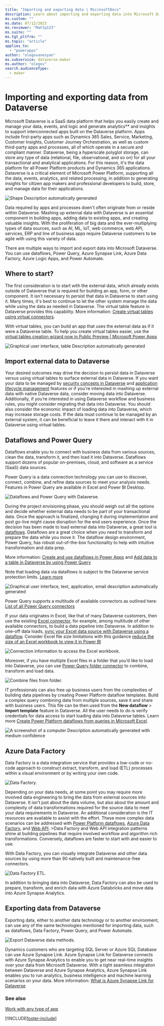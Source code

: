 ```yaml
---
title: "Importing and exporting data | MicrosoftDocs"
description: Learn about importing and exporting data into Microsoft Dataverse.
ms.custom: ""
ms.date: 07/12/2023
ms.reviewer: "Mattp123"
ms.suite: ""
ms.tgt_pltfrm: ""
ms.topic: "article"
applies_to: 
  - "powerapps"
author: "olegovanesyan"
ms.subservice: dataverse-maker
ms.author: "olegov"
search.audienceType: 
  - maker
---
```

# Importing and exporting data from Dataverse

Microsoft Dataverse is a SaaS data platform that helps you easily create and manage your data, events, and logic and generate analytics** and insights to support interconnected apps built on the Dataverse platform. Apps include first-party apps such as Dynamics 365 Sales, Service, Marketing, Customer Insights, Customer Journey Orchestration, as well as custom third-party apps and processes, all of which operate in a secure and compliant manner. Dataverse, being a hyperscale polyglot storage, can store any type of data (relational, file, observational, and so on) for all your transactional and analytical applications. For this reason, it's the data platform for all Power Platform products and Dynamics 365 applications. Dataverse is a critical element of Microsoft Power Platform, supporting all the data, events, analytics, and related processing, in addition to generating insights for citizen app makers and professional developers to build, store, and manage data for their applications.

![Shape Description automatically generated](media/ppp-main.png)

Data required by apps and processes doen't often originate from or reside within Dataverse. Mashing up external data with Dataverse is an essential component in building apps, adding data to existing apps, and creating valuable insights. With the proliferation of big data and the ever-multiplying types of data sources, such as AI, ML, IoT, web commerce, web API, services, ERP and line of business apps require Dataverse customers to be agile with using this variety of data.

There are multiple ways to import and export data into Microsoft Dataverse. You can use dataflows, Power Query, Azure Synapse Link, Azure Data Factory, Azure Logic Apps, and Power Automate.

## Where to start?

The first consideration is to start with the external data, which already exists outside of Dataverse that is required for building an app, form, or other component. It isn't necessary to persist that data in Dataverse to start using it. Many times, it's best to continue to let the other system manage the data while using the data as needed in Dataverse. The virtual table feature in Dataverse provides this capability. More information: [Create virtual tables using virtual connectors](/power-apps/maker/data-platform/create-virtual-tables-using-connectors?source=recommendations&tabs=sql).

<!-- This is just the maker home page and not really relevant for virtual tables or necessary ![Figure 3: Creating a Virtual Table in Microsoft Dataverse](media/dv-home-scr.png) -->

With virtual tables, you can build an app that uses the external data as if it were a Dataverse table. To help you create virtual tables easier, use the [virtual tables creation wizard now in Public Preview \| Microsoft Power Apps](https://powerapps.microsoft.com/en-us/blog/virtual-tables-creation-wizard-now-in-public-preview/)

![Graphical user interface, table Description automatically generated](media/extdata-virtual-table.png)

## Import external data to Dataverse

Your desired outcomes may drive the decision to persist data in Dataverse versus using virtual tables to surface external data in Dataverse. If you want your data to be managed by [security concepts in Dataverse](/power-platform/admin/wp-security-cds) and [application lifecycle management](/power-platform/alm/) features or if you're interested in mashing up external data with native Dataverse data, consider moving data into Dataverse. Additionally, if you’re interested in using Dataverse workflow and business rules, you might consider migrating that data into Dataverse. You should also consider the economic impact of loading data into Dataverse, which may increase storage costs. If the data must continue to be managed by an external system, it can be beneficial to leave it there and interact with it in Dataverse using virtual tables.

## Dataflows and Power Query

Dataflows enable you to connect with business data from various sources, clean the data, transform it, and then load it into Dataverse. Dataflows support dozens of popular on-premises, cloud, and software as a service (SaaS) data sources.

Power Query is a data connection technology you can use to discover, connect, combine, and refine data sources to meet your analysis needs. Features in Power Query are available in Excel and Power BI Desktop.

![Dataflows and Power Query with Dataverse.](media/dataflows-power-query-with-cds.png "Dataflows and Power Query with Dataverse")

During the project envisioning phase, you should weigh out all the options and decide whether external data needs to be part of your transactional data. Once the approach is finalized, changing it during implementation and post go-live might cause disruption for the end users experience. Once the decision has been made to load external data into Dataverse, a great tool is [dataflows](/power-query/dataflows/create-use). Dataflows are a great choice when you need to transform and prepare the data while you move it. The dataflow design environment, Power Query, has robust out-of-the-box functionality to help with intuitive transformation and data prep.

More information: [Create and use dataflows in Power Apps](./create-and-use-dataflows.md) and [Add data to a table in Dataverse by using Power Query](/power-query/dataflows/add-data-power-query)

Note that loading data via dataflows is subject to the Dataverse service protection limits. [Learn more](/power-apps/developer/data-platform/api-limits?tabs=sdk)

![Graphical user interface, text, application, email description automatically generated](media/pq-edit-scr.png)

Power Query supports a multitude of available connectors as outlined here: [List of all Power Query connectors](/power-query/connectors/)

If your data originates in Excel, like that of many Dataverse customers, then use the existing [Excel connector](/power-query/connectors/excel), for example, among multitude of other available connectors, to build a data pipeline into Dataverse. In addition to one-off data loads, [sync your Excel data source with Dataverse using a dataflow](/power-query/dataflows/sync-excel-cds-dataflow). Consider Excel file size limitations with this guidance [reduce the size of an Excel workbook to view it in Power BI](/power-bi/connect-data/reduce-the-size-of-an-excel-workbook)

![Connection information to access the Excel workbook.](media/excel-data.png)

Moreover, if you have multiple Excel files in a folder that you’d like to load into Dataverse, you can use [Power Query folder connector](/power-query/connectors/folder) to combine, transform and load data.

![Combine files from folder.](media/excel-data-folder.png)

IT professionals can also free up business users from the complexities of building data pipelines by creating Power Platform dataflow templates. Build a complex query combining data from multiple sources, save it and share with business users. This file can be then used from the **New dataflow** > **Import template** feature in Dataverse. All the user needs to do is verify credentials for data access to start loading data into Dataverse tables. Learn more [Create Power Platform dataflows from queries in Microsoft Excel](/power-query/new-dataflow-from-template). 

![A screenshot of a computer Description automatically generated with medium confidence](media/ppd-template-exc.gif)

## Azure Data Factory

Data Factory is a data integration service that provides a low-code or no-code approach to construct extract, transform, and load (ETL) processes within a visual environment or by writing your own code.

![Data Factory.](media/azure-data-factory.png "Data Factory")

Depending on your data needs, at some point you may require more involved data engineering to bring the data from external sources into Dataverse. It isn't just about the data volume, but also about the amount and complexity of data transformations required for the source data to meet your data requirements in Dataverse. An additional consideration is the IT resources are available to assist with the effort. These more complex data scenarios can be addressed with [Power Platform dataflows](/power-query/dataflows/create-use), [Azure Data Factory](/azure/data-factory/connector-dynamics-crm-office-365?tabs=data-factory), and [Web API](/power-apps/developer/data-platform/webapi/perform-operations-web-api). >Data Factory and Web API integration patterns shine at building pipelines that require involved workflow and algorithm rich transformations. Conversely, dataflows are faster to start with and easier to use.

With Data Factory, you can visually integrate Dataverse and other data sources by using more than 90 natively built and maintenance-free connectors.

![Data Factory ETL.](media/azure-data-factory-etl.png "Data Factory ETL")

In addition to bringing data into Dataverse, Data Factory can also be used to prepare, transform, and enrich data with Azure Databricks and move data into Azure Synapse Analytics.

## Exporting data from Dataverse

Exporting data, either to another data technology or to another environment, can use any of the same technologies mentioned for importing data, such as dataflows, Data Factory, Power Query, and Power Automate.

![Export Dataverse data methods.](media/export-cds-data.png "Export Dataverse data methods")

Dynamics customers who are targeting SQL Server or Azure SQL Database can use Azure Synapse Link. Azure Synapse Link for Dataverse connects with Azure Synapse Analytics to enable you to get near real-time insights over your data from Microsoft Dataverse. With a tight seamless integration between Dataverse and Azure Synapse Analytics, Azure Synapse Link enables you to run analytics, business intelligence and machine learning scenarios on your data. More information: [What is Azure Synapse Link for Dataverse](export-to-data-lake.md)

### See also

[Work with any type of app](work-with-any-type-app.md)


[!INCLUDE[footer-include](../../includes/footer-banner.md)]